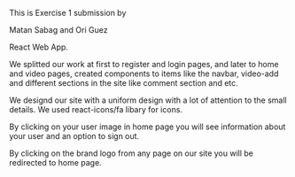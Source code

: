 
This is Exercise 1 submission by

Matan Sabag and Ori Guez

React Web App.

We splitted our work at first to register and login pages, and later to home and video pages, created components to items like the navbar, video-add and different sections in the site like comment section and etc.

We designd our site with a uniform design with a lot of attention to the small details. We used react-icons/fa libary for icons.

By clicking on your user image in home page you will see information about your user and an option to sign out.

By clicking on the brand logo from any page on our site you will be redirected to home page.
